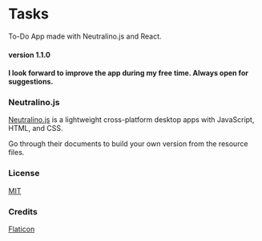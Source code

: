 # Tasks

To-Do App made with Neutralino.js and React.
#### version 1.1.0
#### I look forward to improve the app during my free time. Always open for suggestions.

### Neutralino.js

[Neutralino.js](https://neutralino.js.org/) is a lightweight cross-platform desktop apps with JavaScript, HTML, and CSS.

Go through their documents to build your own version from the resource files.

### License

[MIT](LICENSE)

### Credits

[Flaticon](https://media.flaticon.com/dist/min/img/logo/flaticon_negative.svg)
